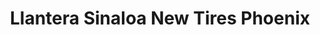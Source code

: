 ---
title: "Llantera Sinaloa New Tires Phoenix"
url: /phoenix/llantera-sinaloa-new-tires-phoenix/
shop: tyres
---